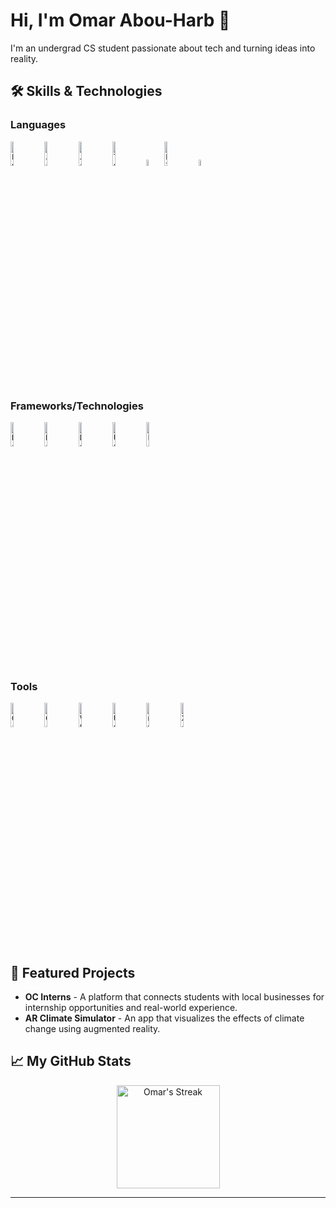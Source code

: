 # Hi, I'm Omar Abou-Harb 👋

<div class="github-introduction">
I'm an undergrad CS student passionate about tech and turning ideas into reality.
</div>

## 🛠️ Skills & Technologies

### Languages
<code><img width="10%" src="https://www.vectorlogo.zone/logos/python/python-ar21.svg" alt="Python"></code>
<code><img width="10%" src="https://www.vectorlogo.zone/logos/java/java-ar21.svg" alt="Java"></code>
<code><img width="10%" src="https://www.vectorlogo.zone/logos/javascript/javascript-ar21.svg" alt="JavaScript"></code>
<code><img width="10%" src="https://www.vectorlogo.zone/logos/typescriptlang/typescriptlang-ar21.svg" alt="TypeScript"></code>
<code><img width="5%" src="https://www.vectorlogo.zone/logos/isocpp/isocpp-icon.svg" alt="C++"></code>
<code><img width="10%" src="https://www.vectorlogo.zone/logos/w3_html5/w3_html5-ar21.svg" alt="HTML"></code>
<code><img width="5%" src="https://www.vectorlogo.zone/logos/w3_css/w3_css-official.svg" alt="CSS"></code>


### Frameworks/Technologies
<code><img width="10%" src="https://www.vectorlogo.zone/logos/reactjs/reactjs-ar21.svg" alt="React"></code>
<code><img width="10%" src="https://www.vectorlogo.zone/logos/nodejs/nodejs-ar21.svg" alt="Node.js"></code>
<code><img width="10%" src="https://www.vectorlogo.zone/logos/docker/docker-ar21.svg" alt="Docker"></code>
<code><img width="10%" src="https://www.vectorlogo.zone/logos/unity3d/unity3d-ar21.svg" alt="Unity"></code>
<code><img width="10%" src="https://www.vectorlogo.zone/logos/firebase/firebase-ar21.svg" alt="Firebase"></code>



### Tools
<code><img width="10%" src="https://www.vectorlogo.zone/logos/git-scm/git-scm-ar21.svg" alt="Git"></code>
<code><img width="10%" src="https://www.vectorlogo.zone/logos/github/github-ar21.svg" alt="GitHub"></code>
<code><img width="10%" src="https://www.vectorlogo.zone/logos/visualstudio_code/visualstudio_code-ar21.svg" alt="VS Code"></code>
<code><img width="10%" src="https://www.vectorlogo.zone/logos/unity3d/unity3d-ar21.svg" alt="Unity"></code>
<code><img width="10%" src="https://www.vectorlogo.zone/logos/npmjs/npmjs-ar21.svg" alt="npm"></code>
<code><img width="10%" src="https://www.vectorlogo.zone/logos/apple_xcode/apple_xcode-ar21.svg" alt="Xcode"></code>





## 🌟 Featured Projects

- **OC Interns** - A platform that connects students with local businesses for internship opportunities and real-world experience.
- **AR Climate Simulator** - An app that visualizes the effects of climate change using augmented reality.

## 📈 My GitHub Stats

<div class="badges-githubstats">
  <p align="center">
    <img src="https://github-readme-streak-stats.herokuapp.com/?user=sudo-omar&theme=tokyonight&hide_border=true" alt="Omar's Streak" height="165">
  </p>
</div>






---
